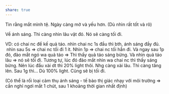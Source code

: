 ```yaml
---
share: true
---
```

Tin rằng mắt mình tệ. Ngày càng mờ và yếu hơn. (Dù nhìn rất tốt và rõ)

Về ánh sáng. Thì càng nhìn lâu vật đó. Nó sẽ càng tối đi. 

VD: có chai nc để kế quả táo. nhìn chai nc 1s đầu thì bth, ánh sáng đầy đủ.  nhìn sau 5s => chai nc tối đi 1 ít. Nhìn 1p => chai nc tối hẳn đi. Và ngay sau 1p đó, đảo mắt ngó wa quả táo => Thì thấy quả táo sáng bừng. Và nhìn quả táo lâu => nó sẽ tối đi. 
Tương tự, lúc đó đảo mắt nhìn wa chai nc thì thấy sáng bừng. 
Nên lúc đầu xài dt thì 20% light thôi. Nhg càng xài lâu. Thì càng tăng lên. Sau 1g thì... Dù 100% light. Cũng sẽ bị tối đi.

(Có thể là rối loại cảm thụ ánh sáng - tế bào thị giác nhạy với môi trường => cần nghỉ ngơi mắt 1 chút, sau 1 khoảng thời gian nhất định)